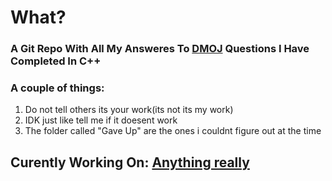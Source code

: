 # What?
### A Git Repo With All My Answeres To [DMOJ](https://dmoj.ca/) Questions I Have Completed In C++

### A couple of things:

1) Do not tell others its your work(its not its my work)
2) IDK just like tell me if it doesent work
3) The folder called "Gave Up" are the ones i couldnt figure out at the time

## Curently Working On: [Anything really](https://dmoj.ca/user/YouKnowMe)